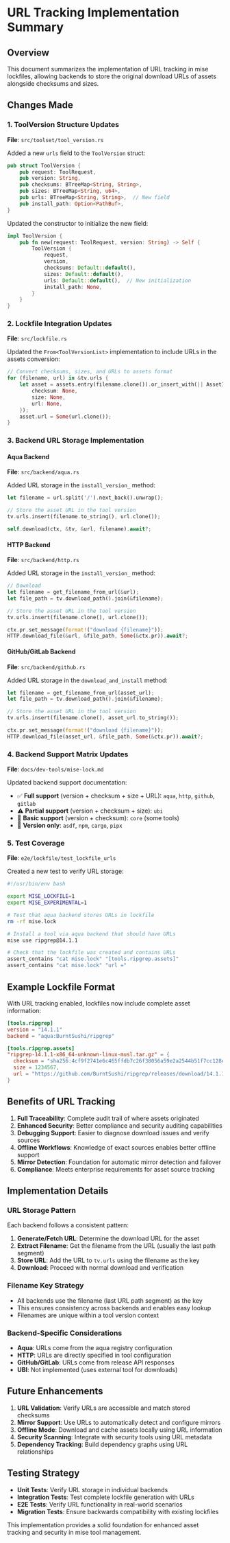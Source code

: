 # URL Tracking Implementation Summary

## Overview

This document summarizes the implementation of URL tracking in mise lockfiles, allowing backends to store the original download URLs of assets alongside checksums and sizes.

## Changes Made

### 1. ToolVersion Structure Updates

**File**: `src/toolset/tool_version.rs`

Added a new `urls` field to the `ToolVersion` struct:

```rust
pub struct ToolVersion {
    pub request: ToolRequest,
    pub version: String,
    pub checksums: BTreeMap<String, String>,
    pub sizes: BTreeMap<String, u64>,
    pub urls: BTreeMap<String, String>,  // New field
    pub install_path: Option<PathBuf>,
}
```

Updated the constructor to initialize the new field:

```rust
impl ToolVersion {
    pub fn new(request: ToolRequest, version: String) -> Self {
        ToolVersion {
            request,
            version,
            checksums: Default::default(),
            sizes: Default::default(),
            urls: Default::default(),  // New initialization
            install_path: None,
        }
    }
}
```

### 2. Lockfile Integration Updates

**File**: `src/lockfile.rs`

Updated the `From<ToolVersionList>` implementation to include URLs in the assets conversion:

```rust
// Convert checksums, sizes, and URLs to assets format
for (filename, url) in &tv.urls {
    let asset = assets.entry(filename.clone()).or_insert_with(|| AssetInfo {
        checksum: None,
        size: None,
        url: None,
    });
    asset.url = Some(url.clone());
}
```

### 3. Backend URL Storage Implementation

#### Aqua Backend

**File**: `src/backend/aqua.rs`

Added URL storage in the `install_version_` method:

```rust
let filename = url.split('/').next_back().unwrap();

// Store the asset URL in the tool version
tv.urls.insert(filename.to_string(), url.clone());

self.download(ctx, &tv, &url, filename).await?;
```

#### HTTP Backend

**File**: `src/backend/http.rs`

Added URL storage in the `install_version_` method:

```rust
// Download
let filename = get_filename_from_url(&url);
let file_path = tv.download_path().join(&filename);

// Store the asset URL in the tool version
tv.urls.insert(filename.clone(), url.clone());

ctx.pr.set_message(format!("download {filename}"));
HTTP.download_file(&url, &file_path, Some(&ctx.pr)).await?;
```

#### GitHub/GitLab Backend

**File**: `src/backend/github.rs`

Added URL storage in the `download_and_install` method:

```rust
let filename = get_filename_from_url(asset_url);
let file_path = tv.download_path().join(&filename);

// Store the asset URL in the tool version
tv.urls.insert(filename.clone(), asset_url.to_string());

ctx.pr.set_message(format!("download {filename}"));
HTTP.download_file(asset_url, &file_path, Some(&ctx.pr)).await?;
```

### 4. Backend Support Matrix Updates

**File**: `docs/dev-tools/mise-lock.md`

Updated backend support documentation:

- ✅ **Full support** (version + checksum + size + URL): `aqua`, `http`, `github`, `gitlab`
- ⚠️ **Partial support** (version + checksum + size): `ubi`
- 📝 **Basic support** (version + checksum): `core` (some tools)
- 📝 **Version only**: `asdf`, `npm`, `cargo`, `pipx`

### 5. Test Coverage

**File**: `e2e/lockfile/test_lockfile_urls`

Created a new test to verify URL storage:

```bash
#!/usr/bin/env bash

export MISE_LOCKFILE=1
export MISE_EXPERIMENTAL=1

# Test that aqua backend stores URLs in lockfile
rm -rf mise.lock

# Install a tool via aqua backend that should have URLs
mise use ripgrep@14.1.1

# Check that the lockfile was created and contains URLs
assert_contains "cat mise.lock" "[tools.ripgrep.assets]"
assert_contains "cat mise.lock" "url ="
```

## Example Lockfile Format

With URL tracking enabled, lockfiles now include complete asset information:

```toml
[tools.ripgrep]
version = "14.1.1"
backend = "aqua:BurntSushi/ripgrep"

[tools.ripgrep.assets]
"ripgrep-14.1.1-x86_64-unknown-linux-musl.tar.gz" = { 
  checksum = "sha256:4cf9f2741e6c465ffdb7c26f38056a59e2a2544b51f7cc128ef28337eeae4d8e",
  size = 1234567,
  url = "https://github.com/BurntSushi/ripgrep/releases/download/14.1.1/ripgrep-14.1.1-x86_64-unknown-linux-musl.tar.gz"
}
```

## Benefits of URL Tracking

1. **Full Traceability**: Complete audit trail of where assets originated
2. **Enhanced Security**: Better compliance and security auditing capabilities
3. **Debugging Support**: Easier to diagnose download issues and verify sources
4. **Offline Workflows**: Knowledge of exact sources enables better offline support
5. **Mirror Detection**: Foundation for automatic mirror detection and failover
6. **Compliance**: Meets enterprise requirements for asset source tracking

## Implementation Details

### URL Storage Pattern

Each backend follows a consistent pattern:

1. **Generate/Fetch URL**: Determine the download URL for the asset
2. **Extract Filename**: Get the filename from the URL (usually the last path segment)
3. **Store URL**: Add the URL to `tv.urls` using the filename as the key
4. **Download**: Proceed with normal download and verification

### Filename Key Strategy

- All backends use the filename (last URL path segment) as the key
- This ensures consistency across backends and enables easy lookup
- Filenames are unique within a tool version context

### Backend-Specific Considerations

- **Aqua**: URLs come from the aqua registry configuration
- **HTTP**: URLs are directly specified in tool configuration
- **GitHub/GitLab**: URLs come from release API responses
- **UBI**: Not implemented (uses external tool for downloads)

## Future Enhancements

1. **URL Validation**: Verify URLs are accessible and match stored checksums
2. **Mirror Support**: Use URLs to automatically detect and configure mirrors
3. **Offline Mode**: Download and cache assets locally using URL information
4. **Security Scanning**: Integrate with security tools using URL metadata
5. **Dependency Tracking**: Build dependency graphs using URL relationships

## Testing Strategy

- **Unit Tests**: Verify URL storage in individual backends
- **Integration Tests**: Test complete lockfile generation with URLs
- **E2E Tests**: Verify URL functionality in real-world scenarios
- **Migration Tests**: Ensure backwards compatibility with existing lockfiles

This implementation provides a solid foundation for enhanced asset tracking and security in mise tool management.